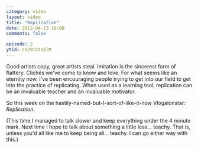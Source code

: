 ```yaml
---
category: video
layout: video
title: "Replication"
date: 2012-04-13 18:00
comments: false

episode: 2
ytid: c929TzzsplM
---
```


Good artists copy, great artists steal. Imitation is the sincerest form of flattery. Clichés we've come to know and love. For what seems like an eternity now, I've been encouraging people trying to get into our field to get into the practice of replicating. When used as a learning tool, replication can be an invaluable teacher and an invaluable motivator.

So this week on the hastily-named-but-I-sort-of-like-it-now Vlogalonstar: _Replication_.

(This time I managed to talk slower and keep everything under the 4 minute mark. Next time I hope to talk about something a little less... teachy. That is, unless you'd all like me to keep being all... teachy. I can go either way with this.)
